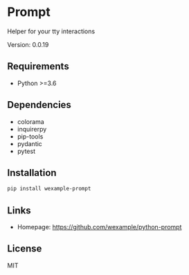 # Prompt

Helper for your tty interactions

Version: 0.0.19

## Requirements

- Python >=3.6

## Dependencies

- colorama
- inquirerpy
- pip-tools
- pydantic
- pytest

## Installation

```bash
pip install wexample-prompt
```

## Links

- Homepage: https://github.com/wexample/python-prompt

## License

MIT